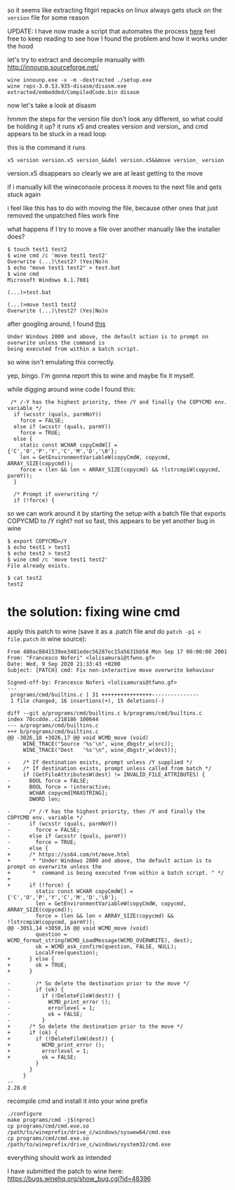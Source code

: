 so it seems like extracting fitgirl repacks on linux always gets stuck on the `version` file for
some reason

UPDATE: I have now made a script that automates the process [here](https://github.com/Francesco149/protonfit)
feel free to keep reading to see how I found the problem and how it works under the hood

let's try to extract and decompile manually with http://innounp.sourceforge.net/

    wine innounp.exe -x -m -dextracted ./setup.exe
    wine rops-3.0.53.935-disasm/disasm.exe extracted/embedded/CompiledCode.bin disasm

now let's take a look at disasm

hmmm the steps for the version file don't look any different, so what could be holding it up?
it runs x5 and creates version and version_ and cmd appears to be stuck in a read loop

this is the command it runs

    x5 version version.x5 version_&&del version.x5&&move version_ version

version.x5 disappears so clearly we are at least getting to the move

if i manually kill the wineconsole process it moves to the next file and gets stuck again

i feel like this has to do with moving the file, because other ones that just removed the unpatched
files work fine

what happens if I try to move a file over another manually like the installer does?

    $ touch test1 test2
    $ wine cmd /c 'move test1 test2'
    Overwrite (...)\test2? (Yes|No)n
    $ echo "move test1 test2" > test.bat
    $ wine cmd
    Microsoft Windows 6.1.7601

    (...)>test.bat

    (...)>move test1 test2
    Overwrite (...)\test2? (Yes|No)n

after googling around, I found [this](https://ss64.com/nt/move.html)

    Under Windows 2000 and above, the default action is to prompt on overwrite unless the command is
    being executed from within a batch script. 

so wine isn't emulating this correctly.

yep, bingo. I'm gonna report this to wine and maybe fix it myself.

while digging around wine code I found this:

     /* /-Y has the highest priority, then /Y and finally the COPYCMD env. variable */
      if (wcsstr (quals, parmNoY))
        force = FALSE;
      else if (wcsstr (quals, parmY))
        force = TRUE;
      else {
        static const WCHAR copyCmdW[] = {'C','O','P','Y','C','M','D','\0'};
        len = GetEnvironmentVariableW(copyCmdW, copycmd, ARRAY_SIZE(copycmd));
        force = (len && len < ARRAY_SIZE(copycmd) && !lstrcmpiW(copycmd, parmY));
      }

      /* Prompt if overwriting */
      if (!force) {

so we can work around it by starting the setup with a batch file that exports COPYCMD to /Y right?
not so fast, this appears to be yet another bug in wine

    $ export COPYCMD=/Y
    $ echo test1 > test1
    $ echo test2 > test2
    $ wine cmd /c 'move test1 test2'
    File already exists.

    $ cat test2
    test2

# the solution: fixing wine cmd

apply this patch to wine (save it as a .patch file and do `patch -p1 < file.patch` in wine source):

    From 480ac8841539ee3481edec56287ec15a5631bb58 Mon Sep 17 00:00:00 2001
    From: "Francesco Noferi" <lolisamurai@tfwno.gf>
    Date: Wed, 9 Sep 2020 21:33:43 +0200
    Subject: [PATCH] cmd: Fix non-interactive move overwrite behaviour

    Signed-off-by: Francesco Noferi <lolisamurai@tfwno.gf>
    ---
     programs/cmd/builtins.c | 31 ++++++++++++++++---------------
     1 file changed, 16 insertions(+), 15 deletions(-)

    diff --git a/programs/cmd/builtins.c b/programs/cmd/builtins.c
    index 70ccdde..c218186 100644
    --- a/programs/cmd/builtins.c
    +++ b/programs/cmd/builtins.c
    @@ -3026,18 +3026,17 @@ void WCMD_move (void)
         WINE_TRACE("Source '%s'\n", wine_dbgstr_w(src));
         WINE_TRACE("Dest   '%s'\n", wine_dbgstr_w(dest));
     
    -    /* If destination exists, prompt unless /Y supplied */
    +    /* If destination exists, prompt unless called from batch */
         if (GetFileAttributesW(dest) != INVALID_FILE_ATTRIBUTES) {
    -      BOOL force = FALSE;
    +      BOOL force = !interactive;
           WCHAR copycmd[MAXSTRING];
           DWORD len;
     
    -      /* /-Y has the highest priority, then /Y and finally the COPYCMD env. variable */
    -      if (wcsstr (quals, parmNoY))
    -        force = FALSE;
    -      else if (wcsstr (quals, parmY))
    -        force = TRUE;
    -      else {
    +      /* https://ss64.com/nt/move.html
    +       * "Under Windows 2000 and above, the default action is to prompt on overwrite unless the
    +       *  command is being executed from within a batch script. " */
    +
    +      if (!force) {
             static const WCHAR copyCmdW[] = {'C','O','P','Y','C','M','D','\0'};
             len = GetEnvironmentVariableW(copyCmdW, copycmd, ARRAY_SIZE(copycmd));
             force = (len && len < ARRAY_SIZE(copycmd) && !lstrcmpiW(copycmd, parmY));
    @@ -3051,14 +3050,16 @@ void WCMD_move (void)
             question = WCMD_format_string(WCMD_LoadMessage(WCMD_OVERWRITE), dest);
             ok = WCMD_ask_confirm(question, FALSE, NULL);
             LocalFree(question);
    +      } else {
    +        ok = TRUE;
    +      }
     
    -        /* So delete the destination prior to the move */
    -        if (ok) {
    -          if (!DeleteFileW(dest)) {
    -            WCMD_print_error ();
    -            errorlevel = 1;
    -            ok = FALSE;
    -          }
    +      /* So delete the destination prior to the move */
    +      if (ok) {
    +        if (!DeleteFileW(dest)) {
    +          WCMD_print_error ();
    +          errorlevel = 1;
    +          ok = FALSE;
             }
           }
         }
    -- 
    2.28.0


recompile cmd and install it into your wine prefix

    ./configure
    make programs/cmd -j$(nproc)
    cp programs/cmd/cmd.exe.so /path/to/wineprefix/drive_c/windows/syswow64/cmd.exe
    cp programs/cmd/cmd.exe.so /path/to/wineprefix/drive_c/windows/system32/cmd.exe

everything should work as intended

I have submitted the patch to wine here: https://bugs.winehq.org/show_bug.cgi?id=48396
